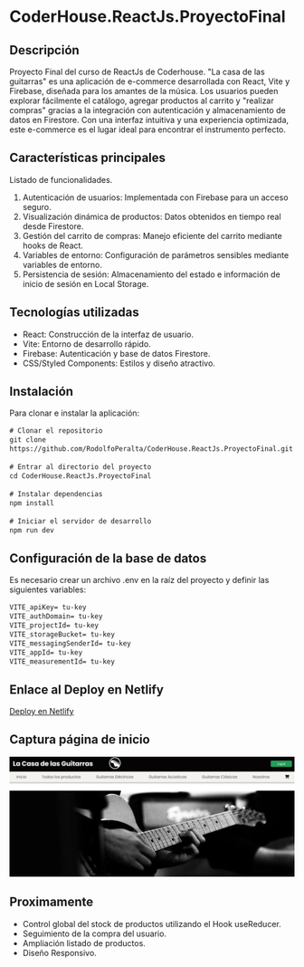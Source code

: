 # CoderHouse.ReactJs.ProyectoFinal

## Descripción

Proyecto Final del curso de ReactJs de Coderhouse. "La casa de las guitarras" es una aplicación de e-commerce desarrollada con React, Vite y Firebase, diseñada para los amantes de la música. Los usuarios pueden explorar fácilmente el catálogo, agregar productos al carrito y "realizar compras" gracias a la integración con autenticación y almacenamiento de datos en Firestore. Con una interfaz intuitiva y una experiencia optimizada, este e-commerce es el lugar ideal para encontrar el instrumento perfecto.

## Características principales

Listado de funcionalidades.

1. Autenticación de usuarios: Implementada con Firebase para un acceso seguro.
2. Visualización dinámica de productos: Datos obtenidos en tiempo real desde Firestore.
3. Gestión del carrito de compras: Manejo eficiente del carrito mediante hooks de React.
4. Variables de entorno: Configuración de parámetros sensibles mediante variables de entorno.
5. Persistencia de sesión: Almacenamiento del estado e información de inicio de sesión en Local Storage.

## Tecnologías utilizadas

- React: Construcción de la interfaz de usuario.
- Vite: Entorno de desarrollo rápido.
- Firebase: Autenticación y base de datos Firestore.
- CSS/Styled Components: Estilos y diseño atractivo.

## Instalación

Para clonar e instalar la aplicación:

~~~
# Clonar el repositorio
git clone https://github.com/RodolfoPeralta/CoderHouse.ReactJs.ProyectoFinal.git

# Entrar al directorio del proyecto
cd CoderHouse.ReactJs.ProyectoFinal

# Instalar dependencias
npm install

# Iniciar el servidor de desarrollo
npm run dev
~~~


## Configuración de la base de datos

Es necesario crear un archivo .env en la raíz del proyecto y definir las siguientes variables:

~~~
VITE_apiKey= tu-key
VITE_authDomain= tu-key
VITE_projectId= tu-key
VITE_storageBucket= tu-key
VITE_messagingSenderId= tu-key
VITE_appId= tu-key
VITE_measurementId= tu-key
~~~

## Enlace al Deploy en Netlify

[Deploy en Netlify](https://lacasadelasguitarras-rp.netlify.app/)

## Captura página de inicio

![Página de inicio "La casa de las guitarras"](/public/img/home.jpg) 

## Proximamente

- Control global del stock de productos utilizando el Hook useReducer.
- Seguimiento de la compra del usuario.
- Ampliación listado de productos.
- Diseño Responsivo.
